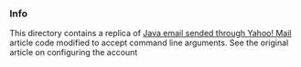 ### Info

This directory contains a replica of [Java email sended through Yahoo! Mail](https://www.codeproject.com/Articles/5266074/Send-Email-with-Java-and-Yahoo-Mail)
article code modified to accept command line arguments. See the original article on configuring the account

# 
